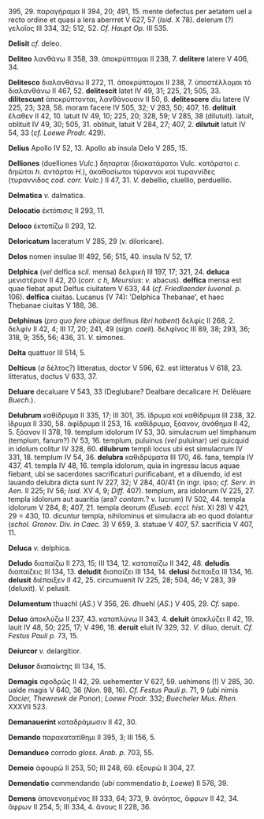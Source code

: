395, 29. παραγήραμα II 394, 20; 491, 15. mente defectus per aetatem uel
a recto ordine et quasi a lera aberrret V 627, 57 (*Isid.* X 78).
delerum (?) γελοῖος III 334, 32; 512, 52. *Cf. Haupt Op.* III 535.

**Delisit** *cf.* deleo.

**Deliteo** λανθάνω II 358, 39. ἀποκρύπτομαι II 238, 7. **delitere**
latere V 406, 34.

**Delitesco** διαλανθάνω II 272, 11. ἀποκρύπτομαι II 238, 7.
ὑποστέλλομαι τὸ διαλανθάνω II 467, 52. **delitescit** latet IV 49, 31;
225, 21; 505, 33. **dilitescunt** ἀποκρύπτονται, λανθάνουσιν II 50, 6.
**delitescere** diu latere IV 225, 23; 328, 58. moram facere IV 505, 32;
V 283, 50; 407, 16. **delituit** ἔλαθεν II 42, 10. latuit IV 49, 10;
225, 20; 328, 59; V 285, 38 (dilutuit). latuit, oblituit IV 49, 30; 505,
31. oblituit, latuit V 284, 27; 407, 2. **dilutuit** latuit IV 54, 33
(*cf. Loewe Prodr.* 429).

**Delius** Apollo IV 52, 13. Apollo ab insula Delo V 285, 15.

**Delliones** (duelliones *Vulc.*) δηταρται (διακατάρατοι Vulc.
κατάρατοι *c.* δηιῶται *h.* ἀντάρται *H.*), ἀκαθοσίωτοι τύραννοι καὶ
τυραννίδες (τυραννιδος *cod. corr. Vulc.*) II 47, 31. *V.* debellio,
cluellio, perduellio.

**Delmatica** *v.* dalmatica.

**Delocatio** ἐκτόπισις II 293, 11.

**Deloco** ἐκτοπίζω II 293, 12.

**Deloricatum** laceratum V 285, 29 (*v.* diloricare).

**Delos** nomen insulae III 492, 56; 515, 40. insula IV 52, 17.

**Delphica** (*vel* delfica *scil.* mensa) δελφική III 197, 17; 321, 24.
**deluca** μενιστέριον II 42, 20 (*corr. c h, Meursius*: *v.* abacus).
**delfica** mensa est quae fiebat aput Delfus ciuitatem V 633, 44 (*cf.
Friedlaender Iuvenal. p.* 106). **delfica** ciuitas. Lucanus (V 74):
'Delphica Thebanae', et haec Thebanae ciuitas V 188, 36.

**Delphinus** (*pro quo fere ubique* delfinus *libri habent*) δελφίς II
268, 2. δελφίν II 42, 4; III 17, 20; 241, 49 (*sign. caeli*).
δελφῖνος III 89, 38; 293, 36; 318, 9; 355, 56; 436, 31. *V.* simones.

**Delta** quattuor III 514, 5.

**Delticus** (*a* δέλτος?) litteratus, doctor V 596, 62. est litteratus
V 618, 23. litteratus, doctus V 633, 37.

**Deluare** decaluare V 543, 33 (Deglubare? Dealbare decalicare *H.*
Delēuare *Buech.*).

**Delubrum** καθίδρυμα II 335, 17; III 301, 35. ἵδρυμα καὶ καθίδρυμα III
238, 32. ἵδρυμα II 330, 58. ἀφίδρυμα II 253, 16. καθίδρυμα, ξόανον,
ἀνάθημα II 42, 5. ξόανον II 378, 19. templum idolorum IV 53, 30.
simulacrum uel timphanum (templum, fanum?) IV 53, 16. templum, puluinus
(*vel* puluinar) uel quicquid in idolum colitur IV 328, 60. **dilubrum**
templi locus ubi est simulacrum IV 331, 18. templum IV 54, 36.
**delubra** καθιδρύματα III 170, 46. fana, templa IV 437, 41. templa IV
48, 16. templa idolorum, quia in ingressu lacus aquae fiebant, ubi se
sacerdotes sacrificaturi purificabant, et a diluendo, id est lauando
delubra dicta sunt IV 227, 32; V 284, 40/41 (in ingr. ipso; *cf. Serv.
in Aen.* II 225; IV 56; *Isid.* XV 4, 9; *Diff.* 407). templum, ara
idolorum IV 225, 27. templa idolorum aut auaritia (ara? *contam.*? *v.*
lucrum) IV 502, 44. templa idolorum V 284, 8; 407, 21. templa deorum
(*Euseb. eccl. hist.* XI 28) V 421, 29 = 430, 10. dicuntur templa,
nihilominus et simulacra ab eo quod dolantur (*schol. Gronov. Div. in
Caec.* 3) V 659, 3. statuae V 407, 57. sacrificia V 407, 11.

**Deluca** *v.* delphica.

**Deludo** διαπαίζω II 273, 15; III 134, 12. καταπαίζω II 342, 48.
**deludis** διαπαίζεις III 134, 13. **deludit** διαπαίζει III 134, 14.
**delusi** διέπαιξα III 134, 16. **delusit** διέπαιξεν II 42, 25.
circumuenit IV 225, 28; 504, 46; V 283, 39 (deluxit). *V.* pelusit.

**Delumentum** thuachl (*AS.*) V 356, 26. đhuehl (*AS.*) V 405, 29.
*Cf.* sapo.

**Deluo** ἀποκλύζω II 237, 43. καταπλὐνω II 343, 4. **deluit** ἀποκλύζει
II 42, 19. lauit IV 48, 50; 225, 17; V 496, 18. **deruit** eluit IV 329,
32. *V.* diluo, deruit. *Cf. Festus Pauli p.* 73, 15.

**Deiurcor** *v.* delargitior.

**Delusor** διαπαίκτης III 134, 15.

**Demagis** σφοδρῶς II 42, 29. uehementer V 627, 59. uehimens (!) V 285,
30. ualde magis V 640, 36 (*Non.* 98, 16). *Cf. Festus Pauli p.* 71, 9
(*ubi* nimis *Dacier, Thewrewk de Ponor*); *Loewe Prodr.* 332;
*Buecheler Mus. Rhen.* XXXVII 523.

**Demanauerint** καταδράμωσιν II 42, 30.

**Demando** παρακατατίθημι II 395, 3; III 156, 5.

**Demanduco** corrodo *gloss. Arab. p.* 703, 55.

**Demeio** ἀφουρῶ II 253, 50; III 248, 69. ἐξουρῶ II 304, 27.

**Demendatio** commendando (*ubi* commendatio *b, Loewe*) II 576, 39.

**Demens** ἀπονενοημένος III 333, 64; 373, 9. ἀνόητος, ἄφρων II 42, 34.
ἄφρων II 254, 5; III 334, 4. ἄνους II 228, 36.
